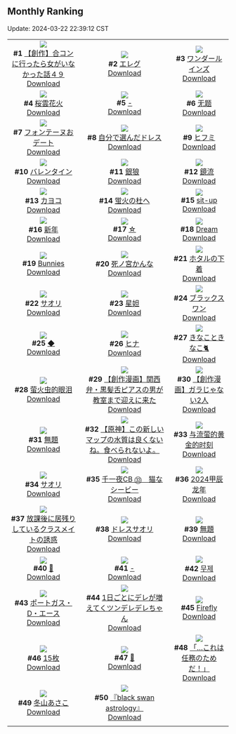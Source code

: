 ## Monthly Ranking
Update: 2024-03-22 22:39:12 CST

|      |      |      |
| :----: | :----: | :----: |
| ![](https://i.pixiv.re/c/240x480/img-master/img/2024/02/23/00/00/34/116301229_p0_master1200.jpg)<br>**#1** [【創作】合コンに行ったら女がいなかった話４９](https://www.pixiv.net/artworks/116301229)<br>[Download](https://i.pixiv.re/img-original/img/2024/02/23/00/00/34/116301229_p0.png) | ![](https://i.pixiv.re/c/240x480/img-master/img/2024/02/23/14/02/23/116315252_p0_master1200.jpg)<br>**#2** [エレグ](https://www.pixiv.net/artworks/116315252)<br>[Download](https://i.pixiv.re/img-original/img/2024/02/23/14/02/23/116315252_p0.png) | ![](https://i.pixiv.re/c/240x480/img-master/img/2024/02/23/21/32/03/116327446_p0_master1200.jpg)<br>**#3** [ワンダールインズ](https://www.pixiv.net/artworks/116327446)<br>[Download](https://i.pixiv.re/img-original/img/2024/02/23/21/32/03/116327446_p0.jpg) |
| ![](https://i.pixiv.re/c/240x480/img-master/img/2024/02/24/00/00/25/116332541_p0_master1200.jpg)<br>**#4** [桜雲花火](https://www.pixiv.net/artworks/116332541)<br>[Download](https://i.pixiv.re/img-original/img/2024/02/24/00/00/25/116332541_p0.jpg) | ![](https://i.pixiv.re/c/240x480/img-master/img/2024/02/23/00/00/01/116301071_p0_master1200.jpg)<br>**#5** [-](https://www.pixiv.net/artworks/116301071)<br>[Download](https://i.pixiv.re/img-original/img/2024/02/23/00/00/01/116301071_p0.jpg) | ![](https://i.pixiv.re/c/240x480/img-master/img/2024/02/23/16/08/10/116317865_p0_master1200.jpg)<br>**#6** [无题](https://www.pixiv.net/artworks/116317865)<br>[Download](https://i.pixiv.re/img-original/img/2024/02/23/16/08/10/116317865_p0.jpg) |
| ![](https://i.pixiv.re/c/240x480/img-master/img/2024/02/22/21/02/18/116294134_p0_master1200.jpg)<br>**#7** [フォンテーヌおデート](https://www.pixiv.net/artworks/116294134)<br>[Download](https://i.pixiv.re/img-original/img/2024/02/22/21/02/18/116294134_p0.jpg) | ![](https://i.pixiv.re/c/240x480/img-master/img/2024/02/23/00/00/36/116301239_p0_master1200.jpg)<br>**#8** [自分で選んだドレス](https://www.pixiv.net/artworks/116301239)<br>[Download](https://i.pixiv.re/img-original/img/2024/02/23/00/00/36/116301239_p0.png) | ![](https://i.pixiv.re/c/240x480/img-master/img/2024/02/23/00/00/07/116301102_p0_master1200.jpg)<br>**#9** [ヒフミ](https://www.pixiv.net/artworks/116301102)<br>[Download](https://i.pixiv.re/img-original/img/2024/02/23/00/00/07/116301102_p0.jpg) |
| ![](https://i.pixiv.re/c/240x480/img-master/img/2024/02/23/00/00/45/116301277_p0_master1200.jpg)<br>**#10** [バレンタイン](https://www.pixiv.net/artworks/116301277)<br>[Download](https://i.pixiv.re/img-original/img/2024/02/23/00/00/45/116301277_p0.jpg) | ![](https://i.pixiv.re/c/240x480/img-master/img/2024/02/24/00/00/06/116332445_p0_master1200.jpg)<br>**#11** [銀狼](https://www.pixiv.net/artworks/116332445)<br>[Download](https://i.pixiv.re/img-original/img/2024/02/24/00/00/06/116332445_p0.jpg) | ![](https://i.pixiv.re/c/240x480/img-master/img/2024/02/22/19/00/44/116290543_p0_master1200.jpg)<br>**#12** [鏡流](https://www.pixiv.net/artworks/116290543)<br>[Download](https://i.pixiv.re/img-original/img/2024/02/22/19/00/44/116290543_p0.png) |
| ![](https://i.pixiv.re/c/240x480/img-master/img/2024/02/22/19/59/09/116292189_p0_master1200.jpg)<br>**#13** [カヨコ](https://www.pixiv.net/artworks/116292189)<br>[Download](https://i.pixiv.re/img-original/img/2024/02/22/19/59/09/116292189_p0.png) | ![](https://i.pixiv.re/c/240x480/img-master/img/2024/02/23/21/44/11/116327840_p0_master1200.jpg)<br>**#14** [蛍火の杜へ](https://www.pixiv.net/artworks/116327840)<br>[Download](https://i.pixiv.re/img-original/img/2024/02/23/21/44/11/116327840_p0.jpg) | ![](https://i.pixiv.re/c/240x480/img-master/img/2024/02/25/17/55/32/116317420_p0_master1200.jpg)<br>**#15** [sit-up](https://www.pixiv.net/artworks/116317420)<br>[Download](https://i.pixiv.re/img-original/img/2024/02/25/17/55/32/116317420_p0.png) |
| ![](https://i.pixiv.re/c/240x480/img-master/img/2024/02/25/22/58/18/116395125_p0_master1200.jpg)<br>**#16** [新年](https://www.pixiv.net/artworks/116395125)<br>[Download](https://i.pixiv.re/img-original/img/2024/02/25/22/58/18/116395125_p0.jpg) | ![](https://i.pixiv.re/c/240x480/img-master/img/2024/02/23/00/00/16/116301153_p0_master1200.jpg)<br>**#17** [☆](https://www.pixiv.net/artworks/116301153)<br>[Download](https://i.pixiv.re/img-original/img/2024/02/23/00/00/16/116301153_p0.jpg) | ![](https://i.pixiv.re/c/240x480/img-master/img/2024/02/24/02/52/59/116335492_p0_master1200.jpg)<br>**#18** [Dream](https://www.pixiv.net/artworks/116335492)<br>[Download](https://i.pixiv.re/img-original/img/2024/02/24/02/52/59/116335492_p0.png) |
| ![](https://i.pixiv.re/c/240x480/img-master/img/2024/02/23/17/42/53/116320110_p0_master1200.jpg)<br>**#19** [Bunnies](https://www.pixiv.net/artworks/116320110)<br>[Download](https://i.pixiv.re/img-original/img/2024/02/23/17/42/53/116320110_p0.png) | ![](https://i.pixiv.re/c/240x480/img-master/img/2024/02/23/22/07/06/116328646_p0_master1200.jpg)<br>**#20** [死ノ宮かんな](https://www.pixiv.net/artworks/116328646)<br>[Download](https://i.pixiv.re/img-original/img/2024/02/23/22/07/06/116328646_p0.png) | ![](https://i.pixiv.re/c/240x480/img-master/img/2024/02/24/18/22/39/116352923_p0_master1200.jpg)<br>**#21** [ホタルの下着](https://www.pixiv.net/artworks/116352923)<br>[Download](https://i.pixiv.re/img-original/img/2024/02/24/18/22/39/116352923_p0.jpg) |
| ![](https://i.pixiv.re/c/240x480/img-master/img/2024/02/23/23/31/21/116330635_p0_master1200.jpg)<br>**#22** [サオリ](https://www.pixiv.net/artworks/116330635)<br>[Download](https://i.pixiv.re/img-original/img/2024/02/23/23/31/21/116330635_p0.png) | ![](https://i.pixiv.re/c/240x480/img-master/img/2024/02/22/23/18/16/116299462_p0_master1200.jpg)<br>**#23** [星妲](https://www.pixiv.net/artworks/116299462)<br>[Download](https://i.pixiv.re/img-original/img/2024/02/22/23/18/16/116299462_p0.jpg) | ![](https://i.pixiv.re/c/240x480/img-master/img/2024/02/21/00/00/11/116243424_p0_master1200.jpg)<br>**#24** [ブラックスワン](https://www.pixiv.net/artworks/116243424)<br>[Download](https://i.pixiv.re/img-original/img/2024/02/21/00/00/11/116243424_p0.jpg) |
| ![](https://i.pixiv.re/c/240x480/img-master/img/2024/02/23/00/00/22/116301180_p0_master1200.jpg)<br>**#25** [◆](https://www.pixiv.net/artworks/116301180)<br>[Download](https://i.pixiv.re/img-original/img/2024/02/23/00/00/22/116301180_p0.jpg) | ![](https://i.pixiv.re/c/240x480/img-master/img/2024/02/23/17/33/57/116319896_p0_master1200.jpg)<br>**#26** [ヒナ](https://www.pixiv.net/artworks/116319896)<br>[Download](https://i.pixiv.re/img-original/img/2024/02/23/17/33/57/116319896_p0.jpg) | ![](https://i.pixiv.re/c/240x480/img-master/img/2024/02/22/10/00/02/116280667_p0_master1200.jpg)<br>**#27** [きなこときなこ🐈](https://www.pixiv.net/artworks/116280667)<br>[Download](https://i.pixiv.re/img-original/img/2024/02/22/10/00/02/116280667_p0.jpg) |
| ![](https://i.pixiv.re/c/240x480/img-master/img/2024/02/23/19/21/16/116323042_p0_master1200.jpg)<br>**#28** [萤火虫的眼泪](https://www.pixiv.net/artworks/116323042)<br>[Download](https://i.pixiv.re/img-original/img/2024/02/23/19/21/16/116323042_p0.jpg) | ![](https://i.pixiv.re/c/240x480/img-master/img/2024/02/23/00/07/19/116301667_p0_master1200.jpg)<br>**#29** [【創作漫画】関西弁・黒髪舌ピアスの男が教室まで迎えに来た](https://www.pixiv.net/artworks/116301667)<br>[Download](https://i.pixiv.re/img-original/img/2024/02/23/00/07/19/116301667_p0.jpg) | ![](https://i.pixiv.re/c/240x480/img-master/img/2024/02/23/00/04/26/116301554_p0_master1200.jpg)<br>**#30** [【創作漫画】ガラじゃない2人](https://www.pixiv.net/artworks/116301554)<br>[Download](https://i.pixiv.re/img-original/img/2024/02/23/00/04/26/116301554_p0.jpg) |
| ![](https://i.pixiv.re/c/240x480/img-master/img/2024/02/23/21/17/19/116326903_p0_master1200.jpg)<br>**#31** [無題](https://www.pixiv.net/artworks/116326903)<br>[Download](https://i.pixiv.re/img-original/img/2024/02/23/21/17/19/116326903_p0.png) | ![](https://i.pixiv.re/c/240x480/img-master/img/2024/02/23/14/29/41/116315819_p0_master1200.jpg)<br>**#32** [【原神】この新しいマップの水質は良くないね。食べられないよ。](https://www.pixiv.net/artworks/116315819)<br>[Download](https://i.pixiv.re/img-original/img/2024/02/23/14/29/41/116315819_p0.jpg) | ![](https://i.pixiv.re/c/240x480/img-master/img/2024/02/21/17/45/00/116259791_p0_master1200.jpg)<br>**#33** [与流萤的黄金的时刻](https://www.pixiv.net/artworks/116259791)<br>[Download](https://i.pixiv.re/img-original/img/2024/02/21/17/45/00/116259791_p0.jpg) |
| ![](https://i.pixiv.re/c/240x480/img-master/img/2024/02/22/18/59/27/116290408_p0_master1200.jpg)<br>**#34** [サオリ](https://www.pixiv.net/artworks/116290408)<br>[Download](https://i.pixiv.re/img-original/img/2024/02/22/18/59/27/116290408_p0.png) | ![](https://i.pixiv.re/c/240x480/img-master/img/2024/02/23/20/09/01/116324602_p0_master1200.jpg)<br>**#35** [千一夜CB ㉝　猫なシービー](https://www.pixiv.net/artworks/116324602)<br>[Download](https://i.pixiv.re/img-original/img/2024/02/23/20/09/01/116324602_p0.jpg) | ![](https://i.pixiv.re/c/240x480/img-master/img/2024/02/23/18/37/55/116321773_p0_master1200.jpg)<br>**#36** [2024甲辰龙年](https://www.pixiv.net/artworks/116321773)<br>[Download](https://i.pixiv.re/img-original/img/2024/02/23/18/37/55/116321773_p0.jpg) |
| ![](https://i.pixiv.re/c/240x480/img-master/img/2024/02/22/19/19/16/116291047_p0_master1200.jpg)<br>**#37** [放課後に居残りしているクラスメイトの誘惑](https://www.pixiv.net/artworks/116291047)<br>[Download](https://i.pixiv.re/img-original/img/2024/02/22/19/19/16/116291047_p0.png) | ![](https://i.pixiv.re/c/240x480/img-master/img/2024/02/24/16/16/53/116349884_p0_master1200.jpg)<br>**#38** [ドレスサオリ](https://www.pixiv.net/artworks/116349884)<br>[Download](https://i.pixiv.re/img-original/img/2024/02/24/16/16/53/116349884_p0.jpg) | ![](https://i.pixiv.re/c/240x480/img-master/img/2024/02/22/08/05/51/116279370_p0_master1200.jpg)<br>**#39** [無題](https://www.pixiv.net/artworks/116279370)<br>[Download](https://i.pixiv.re/img-original/img/2024/02/22/08/05/51/116279370_p0.png) |
| ![](https://i.pixiv.re/c/240x480/img-master/img/2024/02/22/00/00/25/116271020_p0_master1200.jpg)<br>**#40** [💜](https://www.pixiv.net/artworks/116271020)<br>[Download](https://i.pixiv.re/img-original/img/2024/02/22/00/00/25/116271020_p0.png) | ![](https://i.pixiv.re/c/240x480/img-master/img/2024/02/25/00/00/19/116363470_p0_master1200.jpg)<br>**#41** [-](https://www.pixiv.net/artworks/116363470)<br>[Download](https://i.pixiv.re/img-original/img/2024/02/25/00/00/19/116363470_p0.jpg) | ![](https://i.pixiv.re/c/240x480/img-master/img/2024/02/22/07/38/25/116278996_p0_master1200.jpg)<br>**#42** [무제](https://www.pixiv.net/artworks/116278996)<br>[Download](https://i.pixiv.re/img-original/img/2024/02/22/07/38/25/116278996_p0.png) |
| ![](https://i.pixiv.re/c/240x480/img-master/img/2024/02/25/00/00/19/116363472_p0_master1200.jpg)<br>**#43** [ポートガス・D・エース](https://www.pixiv.net/artworks/116363472)<br>[Download](https://i.pixiv.re/img-original/img/2024/02/25/00/00/19/116363472_p0.jpg) | ![](https://i.pixiv.re/c/240x480/img-master/img/2024/02/23/00/01/03/116301323_p0_master1200.jpg)<br>**#44** [1日ごとにデレが増えてくツンデレデレちゃん](https://www.pixiv.net/artworks/116301323)<br>[Download](https://i.pixiv.re/img-original/img/2024/02/23/00/01/03/116301323_p0.png) | ![](https://i.pixiv.re/c/240x480/img-master/img/2024/02/22/00/00/32/116271049_p0_master1200.jpg)<br>**#45** [Firefly](https://www.pixiv.net/artworks/116271049)<br>[Download](https://i.pixiv.re/img-original/img/2024/02/22/00/00/32/116271049_p0.jpg) |
| ![](https://i.pixiv.re/c/240x480/img-master/img/2024/02/23/17/43/16/116320124_p0_master1200.jpg)<br>**#46** [15枚](https://www.pixiv.net/artworks/116320124)<br>[Download](https://i.pixiv.re/img-original/img/2024/02/23/17/43/16/116320124_p0.jpg) | ![](https://i.pixiv.re/c/240x480/img-master/img/2024/02/22/17/45/36/116288433_p0_master1200.jpg)<br>**#47** [🖤](https://www.pixiv.net/artworks/116288433)<br>[Download](https://i.pixiv.re/img-original/img/2024/02/22/17/45/36/116288433_p0.jpg) | ![](https://i.pixiv.re/c/240x480/img-master/img/2024/02/24/19/13/21/116354216_p0_master1200.jpg)<br>**#48** [「…これは任務のためだ！」](https://www.pixiv.net/artworks/116354216)<br>[Download](https://i.pixiv.re/img-original/img/2024/02/24/19/13/21/116354216_p0.png) |
| ![](https://i.pixiv.re/c/240x480/img-master/img/2024/02/25/10/00/05/116373654_p0_master1200.jpg)<br>**#49** [冬山あさこ](https://www.pixiv.net/artworks/116373654)<br>[Download](https://i.pixiv.re/img-original/img/2024/02/25/10/00/05/116373654_p0.png) | ![](https://i.pixiv.re/c/240x480/img-master/img/2024/02/21/20/07/22/116263550_p0_master1200.jpg)<br>**#50** [『black swan astrology』](https://www.pixiv.net/artworks/116263550)<br>[Download](https://i.pixiv.re/img-original/img/2024/02/21/20/07/22/116263550_p0.jpg) |
|      |
